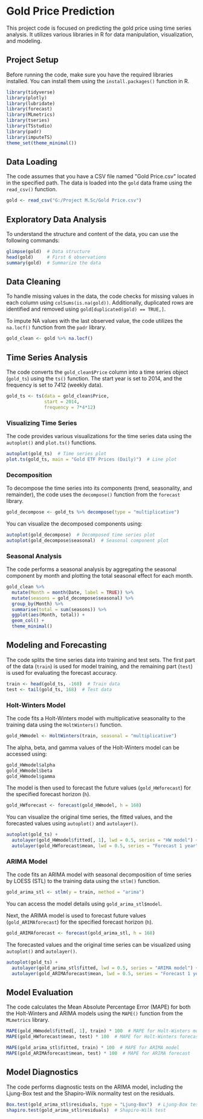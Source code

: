 # Gold Price Prediction

This project code is focused on predicting the gold price using time series analysis. It utilizes various libraries in R for data manipulation, visualization, and modeling.

## Project Setup

Before running the code, make sure you have the required libraries installed. You can install them using the `install.packages()` function in R.

```R
library(tidyverse)
library(plotly)
library(lubridate)
library(forecast)
library(MLmetrics)
library(tseries)
library(TSstudio)
library(padr)
library(imputeTS)
theme_set(theme_minimal())
```

## Data Loading

The code assumes that you have a CSV file named "Gold Price.csv" located in the specified path. The data is loaded into the `gold` data frame using the `read_csv()` function.

```R
gold <- read_csv("G:/Project M.Sc/Gold Price.csv")
```

## Exploratory Data Analysis

To understand the structure and content of the data, you can use the following commands:

```R
glimpse(gold)  # Data structure
head(gold)     # First 6 observations
summary(gold)  # Summarize the data
```

## Data Cleaning

To handle missing values in the data, the code checks for missing values in each column using `colSums(is.na(gold))`. Additionally, duplicated rows are identified and removed using `gold[duplicated(gold) == TRUE,]`.

To impute NA values with the last observed value, the code utilizes the `na.locf()` function from the `padr` library.

```R
gold_clean <- gold %>% na.locf()
```

## Time Series Analysis

The code converts the `gold_clean$Price` column into a time series object (`gold_ts`) using the `ts()` function. The start year is set to 2014, and the frequency is set to 7*4*12 (weekly data).

```R
gold_ts <- ts(data = gold_clean$Price,
              start = 2014,
              frequency = 7*4*12)
```

### Visualizing Time Series

The code provides various visualizations for the time series data using the `autoplot()` and `plot.ts()` functions.

```R
autoplot(gold_ts)  # Time series plot
plot.ts(gold_ts, main = "Gold ETF Prices (Daily)")  # Line plot
```

### Decomposition

To decompose the time series into its components (trend, seasonality, and remainder), the code uses the `decompose()` function from the `forecast` library.

```R
gold_decompose <- gold_ts %>% decompose(type = "multiplicative")
```

You can visualize the decomposed components using:

```R
autoplot(gold_decompose)  # Decomposed time series plot
autoplot(gold_decompose$seasonal)  # Seasonal component plot
```

### Seasonal Analysis

The code performs a seasonal analysis by aggregating the seasonal component by month and plotting the total seasonal effect for each month.

```R
gold_clean %>%
  mutate(Month = month(Date, label = TRUE)) %>%
  mutate(seasons = gold_decompose$seasonal) %>%
  group_by(Month) %>%
  summarise(total = sum(seasons)) %>%
  ggplot(aes(Month, total)) +
  geom_col() +
  theme_minimal()
```

## Modeling and Forecasting

The code splits the time series data into training and test sets. The first part of the data (`train`) is used for model training, and the remaining part (`test`) is used for evaluating the forecast accuracy.



```R
train <- head(gold_ts, -168)  # Train data
test <- tail(gold_ts, 168)  # Test data
```

### Holt-Winters Model

The code fits a Holt-Winters model with multiplicative seasonality to the training data using the `HoltWinters()` function.

```R
gold_HWmodel <- HoltWinters(train, seasonal = "multiplicative")
```

The alpha, beta, and gamma values of the Holt-Winters model can be accessed using:

```R
gold_HWmodel$alpha
gold_HWmodel$beta
gold_HWmodel$gamma
```

The model is then used to forecast the future values (`gold_HWforecast`) for the specified forecast horizon (`h`).

```R
gold_HWforecast <- forecast(gold_HWmodel, h = 168)
```

You can visualize the original time series, the fitted values, and the forecasted values using `autoplot()` and `autolayer()`.

```R
autoplot(gold_ts) +
  autolayer(gold_HWmodel$fitted[, 1], lwd = 0.5, series = "HW model") +
  autolayer(gold_HWforecast$mean, lwd = 0.5, series = "Forecast 1 year")
```

### ARIMA Model

The code fits an ARIMA model with seasonal decomposition of time series by LOESS (STL) to the training data using the `stlm()` function.

```R
gold_arima_stl <- stlm(y = train, method = "arima")
```

You can access the model details using `gold_arima_stl$model`.

Next, the ARIMA model is used to forecast future values (`gold_ARIMAforecast`) for the specified forecast horizon (`h`).

```R
gold_ARIMAforecast <- forecast(gold_arima_stl, h = 168)
```

The forecasted values and the original time series can be visualized using `autoplot()` and `autolayer()`.

```R
autoplot(gold_ts) +
  autolayer(gold_arima_stl$fitted, lwd = 0.5, series = "ARIMA model") +
  autolayer(gold_ARIMAforecast$mean, lwd = 0.5, series = "Forecast 1 year")
```

## Model Evaluation

The code calculates the Mean Absolute Percentage Error (MAPE) for both the Holt-Winters and ARIMA models using the `MAPE()` function from the `MLmetrics` library.

```R
MAPE(gold_HWmodel$fitted[, 1], train) * 100  # MAPE for Holt-Winters model
MAPE(gold_HWforecast$mean, test) * 100  # MAPE for Holt-Winters forecast

MAPE(gold_arima_stl$fitted, train) * 100  # MAPE for ARIMA model
MAPE(gold_ARIMAforecast$mean, test) * 100  # MAPE for ARIMA forecast
```

## Model Diagnostics

The code performs diagnostic tests on the ARIMA model, including the Ljung-Box test and the Shapiro-Wilk normality test on the residuals.

```R
Box.test(gold_arima_stl$residuals, type = "Ljung-Box")  # Ljung-Box test
shapiro.test(gold_arima_stl$residuals)  # Shapiro-Wilk test
```

